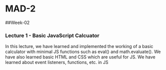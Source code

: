 # MAD-2


##Week-02
### Lecture 1 - Basic JavaScript Calcuator
In this lecture, we have learned and implemented the working of a basic calculator with minimal JS functions such as eval() and math.evaluate().
We have also learned basic HTML and CSS which are useful for JS.
We have learned about event listeners, functions, etc. in JS

